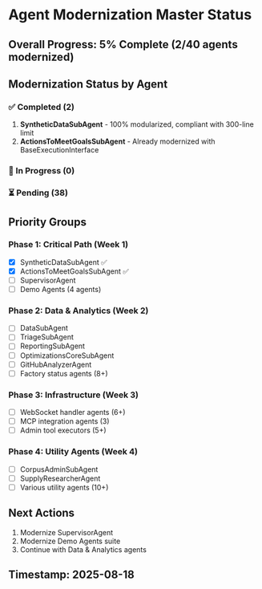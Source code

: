 # Agent Modernization Master Status

## Overall Progress: 5% Complete (2/40 agents modernized)

## Modernization Status by Agent

### ✅ Completed (2)
1. **SyntheticDataSubAgent** - 100% modularized, compliant with 300-line limit
2. **ActionsToMeetGoalsSubAgent** - Already modernized with BaseExecutionInterface

### 🔄 In Progress (0)

### ⏳ Pending (38)

## Priority Groups

### Phase 1: Critical Path (Week 1)
- [x] SyntheticDataSubAgent ✅ 
- [x] ActionsToMeetGoalsSubAgent ✅
- [ ] SupervisorAgent
- [ ] Demo Agents (4 agents)

### Phase 2: Data & Analytics (Week 2)
- [ ] DataSubAgent
- [ ] TriageSubAgent
- [ ] ReportingSubAgent
- [ ] OptimizationsCoreSubAgent
- [ ] GitHubAnalyzerAgent
- [ ] Factory status agents (8+)

### Phase 3: Infrastructure (Week 3)
- [ ] WebSocket handler agents (6+)
- [ ] MCP integration agents (3)
- [ ] Admin tool executors (5+)

### Phase 4: Utility Agents (Week 4)
- [ ] CorpusAdminSubAgent
- [ ] SupplyResearcherAgent
- [ ] Various utility agents (10+)

## Next Actions
1. Modernize SupervisorAgent
2. Modernize Demo Agents suite
3. Continue with Data & Analytics agents

## Timestamp: 2025-08-18